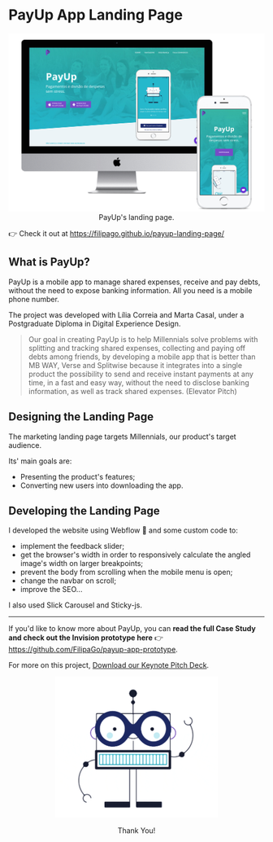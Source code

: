 # PayUp App Landing Page

<p align="center">
<img src="https://raw.githubusercontent.com/FilipaGo/payup-landing-page/master/_images_readme/mockup-site.jpg" alt="Detail from PayUp's landing page in desktop and mobile" width="1000" />
PayUp's landing page.
</p>

👉 Check it out at https://filipago.github.io/payup-landing-page/

## What is PayUp?

PayUp is a mobile app to manage shared expenses, receive and pay debts, without the need to expose banking information. All you need is a mobile phone number.

The project was developed with Lília Correia and Marta Casal, under a Postgraduate Diploma in Digital Experience Design.

> Our goal in creating PayUp is to help Millennials solve problems with splitting and tracking shared expenses, collecting and paying off debts among friends, by developing a mobile app that is better than MB WAY, Verse and Splitwise because it integrates into a single product the possibility to send and receive instant payments at any time, in a fast and easy way, without the need to disclose banking information, as well as track shared expenses. (Elevator Pitch)

## Designing the Landing Page

The marketing landing page targets Millennials, our product's target audience.

Its' main goals are:

* Presenting the product's features;
* Converting new users into downloading the app.

## Developing the Landing Page

I developed the website using Webflow 🤟 and some custom code to:

* implement the feedback slider;
* get the browser's width in order to responsively calculate the angled image's width on larger breakpoints;
* prevent the body from scrolling when the mobile menu is open;
* change the navbar on scroll;
* improve the SEO...

I also used Slick Carousel and Sticky-js.

***

If you'd like to know more about PayUp, you can **read the full Case Study and check out the Invision prototype here** 👉 https://github.com/FilipaGo/payup-app-prototype.

For more on this project, [Download our Keynote Pitch Deck](https://github.com/FilipaGo/payup-app-prototype-principle/raw/master/_docs_readme/pitch_deck.zip).

<p align="center">
<img src="https://raw.githubusercontent.com/FilipaGo/payup-landing-page/master/_images_readme/bot-wave.gif" alt= "Bot waving animation" width="320"/>
</p>
<p align="center">
Thank You!
</p>
